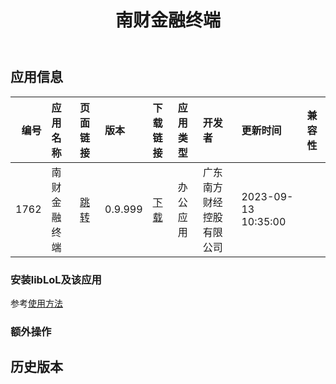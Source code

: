 ﻿---
id: 1762
title: 南财金融终端
toc: true
weight: 1762
---

## 应用信息 
|   编号 | 应用名称   | 页面链接                                        | 版本      | 下载链接                                                                    | 应用类型   | 开发者          | 更新时间                | 兼容性   |
|-----:|:-------|:--------------------------------------------|:--------|:------------------------------------------------------------------------|:-------|:-------------|:--------------------|:------|
| 1762 | 南财金融终端 | [跳转](http://app.loongapps.cn/#/detail/1762) | 0.9.999 | [下载](http://113.24.212.22:8090/upload/file/sfc-connect-loongarch64.deb) | 办公应用   | 广东南方财经控股有限公司 | 2023-09-13 10:35:00 |       |
### 安装libLoL及该应用 
参考[使用方法](/docs/usage) 
### 额外操作 


## 历史版本 
 